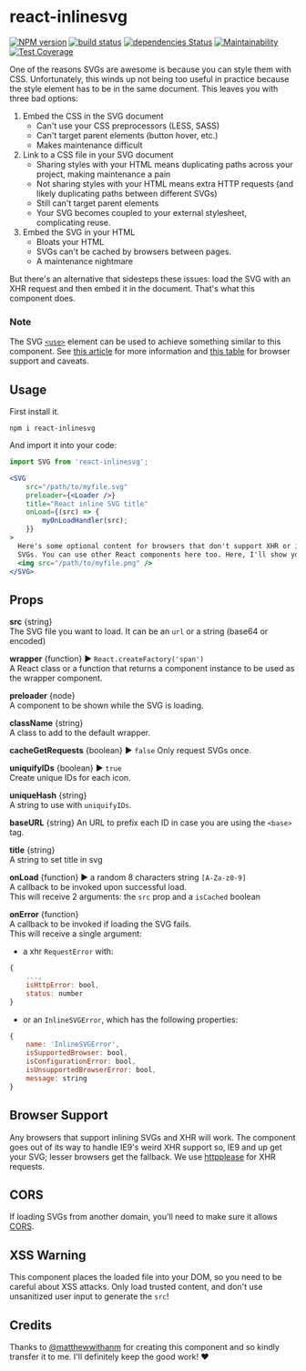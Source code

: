 # react-inlinesvg

[![NPM version](https://badge.fury.io/js/react-inlinesvg.svg)](https://www.npmjs.com/package/react-inlinesvg) 
[![build status](https://travis-ci.org/gilbarbara/react-inlinesvg.svg)](https://travis-ci.org/gilbarbara/react-inlinesvg) 
[![dependencies Status](https://david-dm.org/gilbarbara/react-inlinesvg/status.svg)](https://david-dm.org/gilbarbara/react-inlinesvg) 
[![Maintainability](https://api.codeclimate.com/v1/badges/c7e42fe511b80cc25760/maintainability)](https://codeclimate.com/github/gilbarbara/react-inlinesvg/maintainability) 
[![Test Coverage](https://api.codeclimate.com/v1/badges/c7e42fe511b80cc25760/test_coverage)](https://codeclimate.com/github/gilbarbara/react-inlinesvg/test_coverage)

One of the reasons SVGs are awesome is because you can style them with CSS.
Unfortunately, this winds up not being too useful in practice because the style
element has to be in the same document. This leaves you with three bad options:

1. Embed the CSS in the SVG document
    * Can't use your CSS preprocessors (LESS, SASS)
    * Can't target parent elements (button hover, etc.)
    * Makes maintenance difficult
2. Link to a CSS file in your SVG document
    * Sharing styles with your HTML means duplicating paths across your project,
      making maintenance a pain
    * Not sharing styles with your HTML means extra HTTP requests (and likely
      duplicating paths between different SVGs)
    * Still can't target parent elements
    * Your SVG becomes coupled to your external stylesheet, complicating reuse.
3. Embed the SVG in your HTML
    * Bloats your HTML
    * SVGs can't be cached by browsers between pages.
    * A maintenance nightmare

But there's an alternative that sidesteps these issues: load the SVG with an XHR
request and then embed it in the document. That's what this component does.


### Note

The SVG [`<use>`][svg-use-external-source] element can be used to achieve
something similar to this component. See [this article][use-article] for more
information and [this table][use-support] for browser support and caveats.

Usage
----
First install it.

`npm i react-inlinesvg`

And import it into your code:


```jsx
import SVG from 'react-inlinesvg';

<SVG
    src="/path/to/myfile.svg"
    preloader={<Loader />}
    title="React inline SVG title"
    onLoad={(src) => {
        myOnLoadHandler(src);
    }}
>
  Here's some optional content for browsers that don't support XHR or inline
  SVGs. You can use other React components here too. Here, I'll show you.
  <img src="/path/to/myfile.png" />
</SVG>
```


Props
----

**src** {string}  
The SVG file you want to load. It can be an `url` or a string (base64 or encoded)

**wrapper** {function} ▶︎ `React.createFactory('span')`  
A React class or a function that returns a component instance to be used as the wrapper component.

**preloader** {node}  
A component to be shown while the SVG is loading.

**className** {string}  
A class to add to the default wrapper.

**cacheGetRequests** {boolean} ▶︎ `false`
Only request SVGs once.

**uniquifyIDs** {boolean} ▶︎ `true`  
Create unique IDs for each icon.

**uniqueHash** {string}  
A string to use with `uniquifyIDs`.

**baseURL** {string}
An URL to prefix each ID in case you are using the `<base>` tag.

**title** {string}  
A string to set title in svg

**onLoad** {function} ▶︎ a random 8 characters string `[A-Za-z0-9]`  
A callback to be invoked upon successful load.  
This will receive 2 arguments: the `src` prop and a `isCached` boolean

**onError** {function}  
A callback to be invoked if loading the SVG fails.  
This will receive a single argument:

- a xhr `RequestError` with:

```js
{
    ...,
    isHttpError: bool,
    status: number
}
```

- or an `InlineSVGError`, which has the following properties:

```js
{
    name: 'InlineSVGError',
    isSupportedBrowser: bool,
    isConfigurationError: bool,
    isUnsupportedBrowserError: bool,
    message: string
}
```


Browser Support
----

Any browsers that support inlining SVGs and XHR will work. The component goes out of its way to handle IE9's weird XHR support so, IE9 and up get your SVG;
lesser browsers get the fallback.
We use [httpplease](https://github.com/matthewwithanm/httpplease.js) for XHR requests.

CORS
----

If loading SVGs from another domain, you'll need to make sure it allows [CORS].


XSS Warning
----

This component places the loaded file into your DOM, so you need to be careful
about XSS attacks. Only load trusted content, and don't use unsanitized user
input to generate the `src`!


[CORS]: https://developer.mozilla.org/en-US/docs/HTTP/Access_control_CORS
[svg-use-external-source]: http://css-tricks.com/svg-use-external-source
[use-article]: http://taye.me/blog/svg/a-guide-to-svg-use-elements/
[use-support]: https://developer.mozilla.org/en-US/docs/Web/SVG/Element/use#Browser_compatibility


Credits
----
Thanks to [@matthewwithanm](https://github.com/matthewwithanm) for creating this component and so kindly transfer it to me.
I'll definitely keep the good work! ❤️

